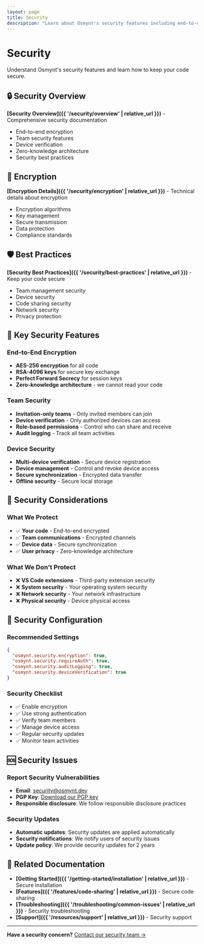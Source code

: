 ```yaml
---
layout: page
title: Security
description: "Learn about Osmynt's security features including end-to-end encryption, team security, and best practices."
---
```


# Security

Understand Osmynt's security features and learn how to keep your code secure.

## 🔒 Security Overview

**[Security Overview]({{ '/security/overview' | relative_url }})** - Comprehensive security documentation
- End-to-end encryption
- Team security features
- Device verification
- Zero-knowledge architecture
- Security best practices

## 🔐 Encryption

**[Encryption Details]({{ '/security/encryption' | relative_url }})** - Technical details about encryption
- Encryption algorithms
- Key management
- Secure transmission
- Data protection
- Compliance standards

## 🛡️ Best Practices

**[Security Best Practices]({{ '/security/best-practices' | relative_url }})** - Keep your code secure
- Team management security
- Device security
- Code sharing security
- Network security
- Privacy protection

## 🔑 Key Security Features

### End-to-End Encryption
- **AES-256 encryption** for all code
- **RSA-4096 keys** for secure key exchange
- **Perfect Forward Secrecy** for session keys
- **Zero-knowledge architecture** - we cannot read your code

### Team Security
- **Invitation-only teams** - Only invited members can join
- **Device verification** - Only authorized devices can access
- **Role-based permissions** - Control who can share and receive
- **Audit logging** - Track all team activities

### Device Security
- **Multi-device verification** - Secure device registration
- **Device management** - Control and revoke device access
- **Secure synchronization** - Encrypted data transfer
- **Offline security** - Secure local storage

## 🚨 Security Considerations

### What We Protect
- ✅ **Your code** - End-to-end encrypted
- ✅ **Team communications** - Encrypted channels
- ✅ **Device data** - Secure synchronization
- ✅ **User privacy** - Zero-knowledge architecture

### What We Don't Protect
- ❌ **VS Code extensions** - Third-party extension security
- ❌ **System security** - Your operating system security
- ❌ **Network security** - Your network infrastructure
- ❌ **Physical security** - Device physical access

## 🔧 Security Configuration

### Recommended Settings
```json
{
  "osmynt.security.encryption": true,
  "osmynt.security.requireAuth": true,
  "osmynt.security.auditLogging": true,
  "osmynt.security.deviceVerification": true
}
```

### Security Checklist
- ✅ Enable encryption
- ✅ Use strong authentication
- ✅ Verify team members
- ✅ Manage device access
- ✅ Regular security updates
- ✅ Monitor team activities

## 🆘 Security Issues

### Report Security Vulnerabilities
- **Email**: [security@osmynt.dev](mailto:security@osmynt.dev)
- **PGP Key**: [Download our PGP key](https://osmynt.dev/pgp-key.asc)
- **Responsible disclosure**: We follow responsible disclosure practices

### Security Updates
- **Automatic updates**: Security updates are applied automatically
- **Security notifications**: We notify users of security issues
- **Update policy**: We provide security updates for 2 years

## 🔗 Related Documentation

- **[Getting Started]({{ '/getting-started/installation' | relative_url }})** - Secure installation
- **[Features]({{ '/features/code-sharing' | relative_url }})** - Secure code sharing
- **[Troubleshooting]({{ '/troubleshooting/common-issues' | relative_url }})** - Security troubleshooting
- **[Support]({{ '/resources/support' | relative_url }})** - Security support

---

**Have a security concern?** [Contact our security team →](mailto:security@osmynt.dev)
